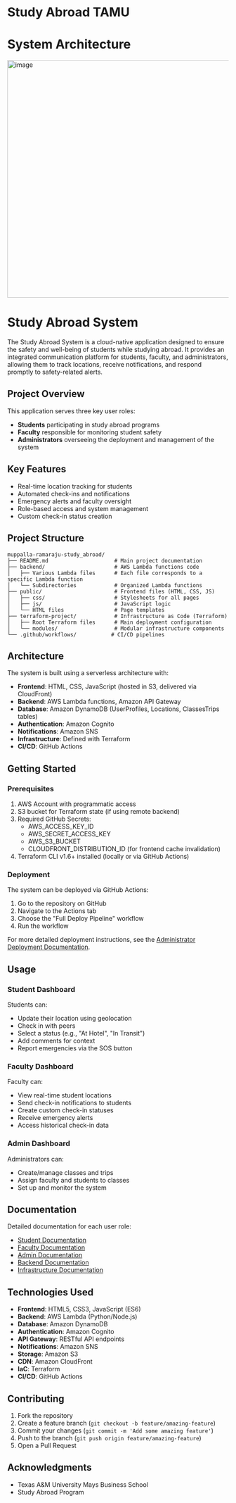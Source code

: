 # Study Abroad TAMU


# System Architecture

<img width="540" alt="image" src="https://github.com/user-attachments/assets/a1f42567-148e-411a-9c6d-adb367d7491b" />



# Study Abroad System

The Study Abroad System is a cloud-native application designed to ensure the safety and well-being of students while studying abroad. It provides an integrated communication platform for students, faculty, and administrators, allowing them to track locations, receive notifications, and respond promptly to safety-related alerts.

## Project Overview

This application serves three key user roles:
- **Students** participating in study abroad programs
- **Faculty** responsible for monitoring student safety
- **Administrators** overseeing the deployment and management of the system

## Key Features

- Real-time location tracking for students
- Automated check-ins and notifications
- Emergency alerts and faculty oversight
- Role-based access and system management
- Custom check-in status creation

## Project Structure

```
muppalla-ramaraju-study_abroad/
├── README.md                     # Main project documentation
├── backend/                      # AWS Lambda functions code
│   ├── Various Lambda files      # Each file corresponds to a specific Lambda function
│   └── Subdirectories            # Organized Lambda functions
├── public/                       # Frontend files (HTML, CSS, JS)
│   ├── css/                      # Stylesheets for all pages
│   ├── js/                       # JavaScript logic
│   └── HTML files                # Page templates
├── terraform-project/            # Infrastructure as Code (Terraform)
│   ├── Root Terraform files      # Main deployment configuration
│   └── modules/                  # Modular infrastructure components
└── .github/workflows/           # CI/CD pipelines
```

## Architecture

The system is built using a serverless architecture with:

- **Frontend**: HTML, CSS, JavaScript (hosted in S3, delivered via CloudFront)
- **Backend**: AWS Lambda functions, Amazon API Gateway
- **Database**: Amazon DynamoDB (UserProfiles, Locations, ClassesTrips tables)
- **Authentication**: Amazon Cognito
- **Notifications**: Amazon SNS
- **Infrastructure**: Defined with Terraform
- **CI/CD**: GitHub Actions


## Getting Started

### Prerequisites

1. AWS Account with programmatic access
2. S3 bucket for Terraform state (if using remote backend)
3. Required GitHub Secrets:
   - AWS_ACCESS_KEY_ID
   - AWS_SECRET_ACCESS_KEY
   - AWS_S3_BUCKET
   - CLOUDFRONT_DISTRIBUTION_ID (for frontend cache invalidation)
4. Terraform CLI v1.6+ installed (locally or via GitHub Actions)

### Deployment

The system can be deployed via GitHub Actions:

1. Go to the repository on GitHub
2. Navigate to the Actions tab
3. Choose the "Full Deploy Pipeline" workflow
4. Run the workflow

For more detailed deployment instructions, see the [Administrator Deployment Documentation](./docs/admin_deployment.md).

## Usage

### Student Dashboard

Students can:
- Update their location using geolocation
- Check in with peers
- Select a status (e.g., "At Hotel", "In Transit")
- Add comments for context
- Report emergencies via the SOS button

### Faculty Dashboard

Faculty can:
- View real-time student locations
- Send check-in notifications to students
- Create custom check-in statuses
- Receive emergency alerts
- Access historical check-in data

### Admin Dashboard

Administrators can:
- Create/manage classes and trips
- Assign faculty and students to classes
- Set up and monitor the system

## Documentation

Detailed documentation for each user role:

- [Student Documentation](./public/README.md#student-dashboard)
- [Faculty Documentation](./public/README.md#faculty-dashboard)
- [Admin Documentation](./public/README.md#admin-dashboard)
- [Backend Documentation](./backend/README.md)
- [Infrastructure Documentation](./terraform-project/README.md)

## Technologies Used

- **Frontend**: HTML5, CSS3, JavaScript (ES6)
- **Backend**: AWS Lambda (Python/Node.js)
- **Database**: Amazon DynamoDB
- **Authentication**: Amazon Cognito
- **API Gateway**: RESTful API endpoints
- **Notifications**: Amazon SNS
- **Storage**: Amazon S3
- **CDN**: Amazon CloudFront
- **IaC**: Terraform
- **CI/CD**: GitHub Actions

## Contributing

1. Fork the repository
2. Create a feature branch (`git checkout -b feature/amazing-feature`)
3. Commit your changes (`git commit -m 'Add some amazing feature'`)
4. Push to the branch (`git push origin feature/amazing-feature`)
5. Open a Pull Request

## Acknowledgments

- Texas A&M University Mays Business School
- Study Abroad Program
